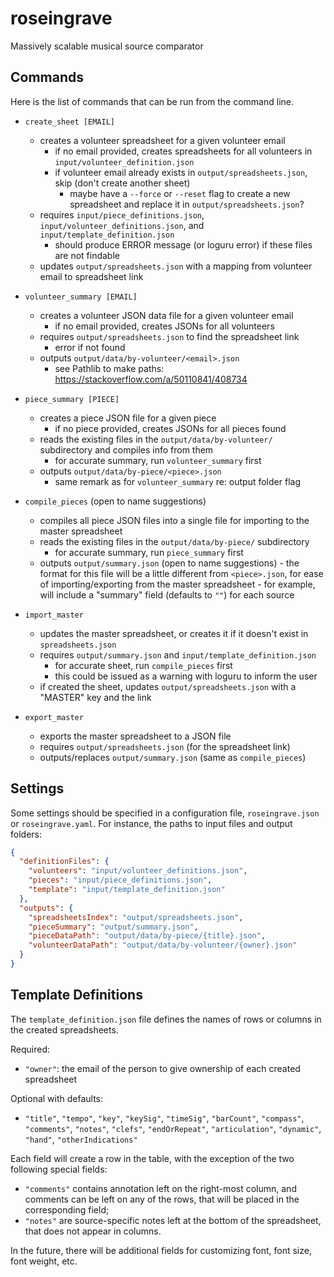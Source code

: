 # roseingrave

Massively scalable musical source comparator

## Commands

Here is the list of commands that can be run from the command line.

- `create_sheet [EMAIL]`

  - creates a volunteer spreadsheet for a given volunteer email
    - if no email provided, creates spreadsheets for all volunteers in `input/volunteer_definition.json`
    - if volunteer email already exists in `output/spreadsheets.json`, skip (don't create another sheet)
      - maybe have a `--force` or `--reset` flag to create a new spreadsheet and replace it in `output/spreadsheets.json`?
  - requires `input/piece_definitions.json`, `input/volunteer_definitions.json`, and `input/template_definition.json`
    - should produce ERROR message (or loguru error) if these files are not findable
  - updates `output/spreadsheets.json` with a mapping from volunteer email to spreadsheet link

- `volunteer_summary [EMAIL]`

  - creates a volunteer JSON data file for a given volunteer email
    - if no email provided, creates JSONs for all volunteers
  - requires `output/spreadsheets.json` to find the spreadsheet link
    - error if not found
  - outputs `output/data/by-volunteer/<email>.json`
    - see Pathlib to make paths: https://stackoverflow.com/a/50110841/408734

- `piece_summary [PIECE]`

  - creates a piece JSON file for a given piece
    - if no piece provided, creates JSONs for all pieces found​
  - reads the existing files in the `output/data/by-volunteer/` subdirectory and compiles info from them
    - for accurate summary, run `volunteer_summary` first
  - outputs `output/data/by-piece/<piece>.json`
    - same remark as for `volunteer_summary` re: output folder flag

- `compile_pieces` (open to name suggestions)
  - compiles all piece JSON files into a single file for importing to the master spreadsheet
  - reads the existing files in the `output/data/by-piece/` subdirectory
    - for accurate summary, run `piece_summary` first
  - outputs `output/summary.json` (open to name suggestions) - the format for this file will be a little different from `<piece>.json`, for ease of importing/exporting from the master spreadsheet - for example, will include a "summary" field (defaults to `""`) for each source
    ​
- `import_master`

  - updates the master spreadsheet, or creates it if it doesn't exist in `spreadsheets.json`
  - requires `output/summary.json` and `input/template_definition.json`
    - for accurate sheet, run `compile_pieces` first
    - this could be issued as a warning with loguru to inform the user
  - if created the sheet, updates `output/spreadsheets.json` with a "MASTER" key and the link

- `export_master`
  - exports the master spreadsheet to a JSON file
  - requires `output/spreadsheets.json` (for the spreadsheet link)
  - outputs/replaces `output/summary.json` (same as `compile_pieces`)

## Settings

Some settings should be specified in a configuration file, `roseingrave.json` or `roseingrave.yaml`. For instance, the paths to input files and output folders:

```json
{
  "definitionFiles": {
    "volunteers": "input/volunteer_definitions.json",
    "pieces": "input/piece_definitions.json",
    "template": "input/template_definition.json"
  },
  "outputs": {
    "spreadsheetsIndex": "output/spreadsheets.json",
    "pieceSummary": "output/summary.json",
    "pieceDataPath": "output/data/by-piece/{title}.json",
    "volunteerDataPath": "output/data/by-volunteer/{owner}.json"
  }
}
```

## Template Definitions

The `template_definition.json` file defines the names of rows or columns in the created spreadsheets.

Required:

- `"owner"`: the email of the person to give ownership of each created spreadsheet

Optional with defaults:

- `"title"`, `"tempo"`, `"key"`, `"keySig"`, `"timeSig"`, `"barCount"`, `"compass"`, `"comments"`, `"notes"`, `"clefs"`, `"endOrRepeat"`, `"articulation"`, `"dynamic"`, `"hand"`, `"otherIndications"`

Each field will create a row in the table, with the exception of the two following special fields:

- `"comments"` contains annotation left on the right-most column, and comments can be left on any of the rows, that will be placed in the corresponding field;
- `"notes"` are source-specific notes left at the bottom of the spreadsheet, that does not appear in columns.

In the future, there will be additional fields for customizing font, font size, font weight, etc.

```

```
